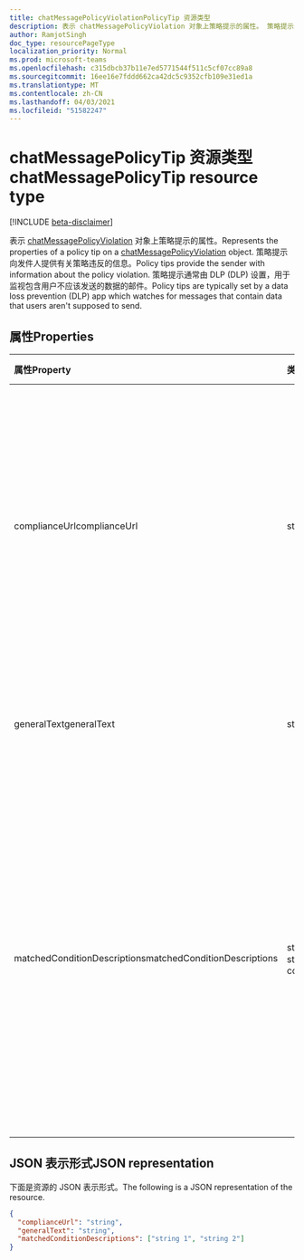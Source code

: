 ```yaml
---
title: chatMessagePolicyViolationPolicyTip 资源类型
description: 表示 chatMessagePolicyViolation 对象上策略提示的属性。 策略提示向发件人提供有关策略违反的信息。
author: RamjotSingh
doc_type: resourcePageType
localization_priority: Normal
ms.prod: microsoft-teams
ms.openlocfilehash: c315dbcb37b11e7ed5771544f511c5cf07cc89a8
ms.sourcegitcommit: 16ee16e7fddd662ca42dc5c9352cfb109e31ed1a
ms.translationtype: MT
ms.contentlocale: zh-CN
ms.lasthandoff: 04/03/2021
ms.locfileid: "51582247"
---
```

# <a name="chatmessagepolicytip-resource-type"></a><span data-ttu-id="61ee9-104">chatMessagePolicyTip 资源类型</span><span class="sxs-lookup"><span data-stu-id="61ee9-104">chatMessagePolicyTip resource type</span></span>

[!INCLUDE [beta-disclaimer](../../includes/beta-disclaimer.md)]

<span data-ttu-id="61ee9-105">表示 [chatMessagePolicyViolation](chatmessagepolicyviolation.md) 对象上策略提示的属性。</span><span class="sxs-lookup"><span data-stu-id="61ee9-105">Represents the properties of a policy tip on a [chatMessagePolicyViolation](chatmessagepolicyviolation.md) object.</span></span> <span data-ttu-id="61ee9-106">策略提示向发件人提供有关策略违反的信息。</span><span class="sxs-lookup"><span data-stu-id="61ee9-106">Policy tips provide the sender with information about the policy violation.</span></span>
<span data-ttu-id="61ee9-107">策略提示通常由 DLP (DLP) 设置，用于监视包含用户不应该发送的数据的邮件。</span><span class="sxs-lookup"><span data-stu-id="61ee9-107">Policy tips are typically set by a data loss prevention (DLP) app which watches for messages that contain data that users aren't supposed to send.</span></span>

## <a name="properties"></a><span data-ttu-id="61ee9-108">属性</span><span class="sxs-lookup"><span data-stu-id="61ee9-108">Properties</span></span>

| <span data-ttu-id="61ee9-109">属性</span><span class="sxs-lookup"><span data-stu-id="61ee9-109">Property</span></span>   | <span data-ttu-id="61ee9-110">类型</span><span class="sxs-lookup"><span data-stu-id="61ee9-110">Type</span></span> |<span data-ttu-id="61ee9-111">说明</span><span class="sxs-lookup"><span data-stu-id="61ee9-111">Description</span></span>|
|:---------------|:--------|:----------|
|<span data-ttu-id="61ee9-112">complianceUrl</span><span class="sxs-lookup"><span data-stu-id="61ee9-112">complianceUrl</span></span>|<span data-ttu-id="61ee9-113">string</span><span class="sxs-lookup"><span data-stu-id="61ee9-113">string</span></span>|<span data-ttu-id="61ee9-114">用户可以访问的 URL 来阅读有关组织的数据丢失防护策略的信息。</span><span class="sxs-lookup"><span data-stu-id="61ee9-114">The URL a user can visit to read about the data loss prevention policies for the organization.</span></span> <span data-ttu-id="61ee9-115"> (，有关用户不应在聊天内容中说出内容) </span><span class="sxs-lookup"><span data-stu-id="61ee9-115">(ie, policies about what users shouldn't say in chats)</span></span>|
|<span data-ttu-id="61ee9-116">generalText</span><span class="sxs-lookup"><span data-stu-id="61ee9-116">generalText</span></span>|<span data-ttu-id="61ee9-117">string</span><span class="sxs-lookup"><span data-stu-id="61ee9-117">string</span></span>|<span data-ttu-id="61ee9-118">向邮件发件人显示的解释性文本。</span><span class="sxs-lookup"><span data-stu-id="61ee9-118">Explanatory text shown to the sender of the message.</span></span>|
|<span data-ttu-id="61ee9-119">matchedConditionDescriptions</span><span class="sxs-lookup"><span data-stu-id="61ee9-119">matchedConditionDescriptions</span></span>|<span data-ttu-id="61ee9-120">string 集合</span><span class="sxs-lookup"><span data-stu-id="61ee9-120">string collection</span></span>|<span data-ttu-id="61ee9-121">邮件中由数据丢失防护应用检测到的不正确数据的列表。</span><span class="sxs-lookup"><span data-stu-id="61ee9-121">The list of improper data in the message that was detected by the data loss prevention app.</span></span> <span data-ttu-id="61ee9-122">每个 DLP 应用都定义自己的条件，例如"信用卡号"和"社会保险号"。</span><span class="sxs-lookup"><span data-stu-id="61ee9-122">Each DLP app defines its own conditions, examples include "Credit Card Number" and "Social Security Number".</span></span>|

## <a name="json-representation"></a><span data-ttu-id="61ee9-123">JSON 表示形式</span><span class="sxs-lookup"><span data-stu-id="61ee9-123">JSON representation</span></span>

<span data-ttu-id="61ee9-124">下面是资源的 JSON 表示形式。</span><span class="sxs-lookup"><span data-stu-id="61ee9-124">The following is a JSON representation of the resource.</span></span>

<!-- {
  "blockType": "resource",
  "optionalProperties": [
    "generalText"
  ],
  "@odata.type": "microsoft.graph.chatMessagePolicyViolationPolicyTip"
}-->
```json
{
  "complianceUrl": "string",
  "generalText": "string",
  "matchedConditionDescriptions": ["string 1", "string 2"]
}
```

<!-- uuid: 8fcb5dbc-d5aa-4681-8e31-b001d5168d79
2015-10-25 14:57:30 UTC -->
<!-- {
  "type": "#page.annotation",
  "description": "policy violation policy tip resource",
  "keywords": "",
  "section": "documentation",
  "tocPath": ""
}-->
